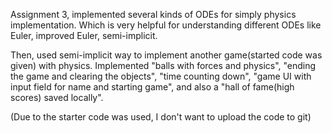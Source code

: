 Assignment 3, implemented several kinds of ODEs for simply physics implementation. Which is very helpful for understanding different ODEs like Euler, improved Euler, semi-implicit.

Then, used semi-implicit way to implement another game(started code was given) with physics. Implemented "balls with forces and physics", "ending the game and clearing the objects", "time counting down", "game UI with input field for name and starting game", and also a "hall of fame(high scores) saved locally".

(Due to the starter code was used, I don't want to upload the code to git)
